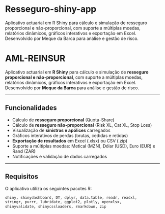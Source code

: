 # Resseguro-shiny-app
Aplicativo actuarial em R Shiny para cálculo e simulação de resseguro proporcional e não-proporcional, com suporte a múltiplas moedas, relatórios dinâmicos, gráficos interativos e exportação em Excel. Desenvolvido por Meque da Barca para análise e gestão de risco.

# AML-REINSUR

Aplicativo actuarial em **R Shiny** para cálculo e simulação de **resseguro proporcional e não-proporcional**, com suporte a múltiplas moedas, relatórios dinâmicos, gráficos interativos e exportação em Excel. Desenvolvido por **Meque da Barca** para análise e gestão de risco.

---

## Funcionalidades

- Cálculo de **resseguro proporcional** (Quota-Share)  
- Cálculo de **resseguro não-proporcional** (Risk XL, Cat XL, Stop Loss)  
- Visualização de **sinistros e apólices** carregados  
- Gráficos interativos de perdas (brutas, cedidas e retidas)  
- **Exportação de resultados** em Excel (.xlsx) ou CSV (.zip)  
- Suporte a múltiplas moedas: Metical (MZN), Dólar (USD), Euro (EUR) e Rand (ZAR)  
- Notificações e validação de dados carregados  

---

## Requisitos

O aplicativo utiliza os seguintes pacotes R:

```r
shiny, shinydashboard, DT, dplyr, data.table, readr, readxl,
stringr, purrr, lubridate, ggplot2, plotly, openxlsx,
shinyvalidate, shinycssloaders, rmarkdown, zip





